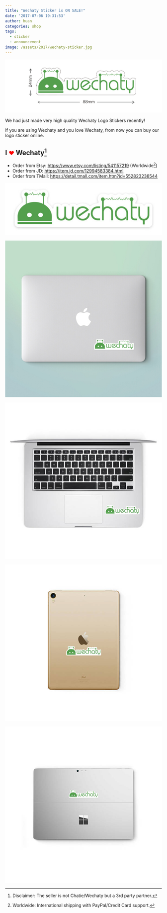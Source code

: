 ```yaml
---
title: "Wechaty Sticker is ON SALE!"
date: '2017-07-06 19:31:53'
author: huan
categories: shop
tags:
  - sticker
  - announcement
image: /assets/2017/wechaty-sticker.jpg
---
```


[![Wechaty Sticker][wechaty-sticker-size]](https://item.jd.com/12994583384.html)

We had just made very high quality Wechaty Logo Stickers recently!

If you are using Wechaty and you love Wechaty, from now you can buy our logo sticker online.

<!-- markdownlint-disable MD033 -->

## I <font color="red" size="+1">❤</font> Wechaty[^1]

* Order from Etsy: <https://www.etsy.com/listing/541157219> (Worldwide[^2])
* Order from JD: <https://item.jd.com/12994583384.html>
* Order from TMall: <https://detail.tmall.com/item.htm?id=552823238544>

<!--more-->

[![Wechaty Sticker][wechaty-sticker]](https://item.jd.com/12994583384.html)

[![Wechaty Sticker on Mac][wechaty-sticker-mac]](https://item.jd.com/12994583384.html)

[![Wechaty Sticker on Mac Inside][wechaty-sticker-mac-inside]](https://item.jd.com/12994583384.html)

[![Wechaty Sticker on iPad][wechaty-sticker-ipad]](https://www.etsy.com/listing/541157219/wechaty-stickers-freedom-decal-3m-robot)

[![Wechaty Sticker on windows][wechaty-sticker-windows]](https://www.etsy.com/listing/541157219/wechaty-stickers-freedom-decal-3m-robot)

[^1]: Disclaimer: The seller is not Chatie/Wechaty but a 3rd party partner.
[^2]: Worldwide: International shipping with PayPal/Credit Card support.

[wechaty-sticker]: /assets/2017/wechaty-sticker.jpg
[wechaty-sticker-mac]: /assets/2017/wechaty-sticker-mac.jpg
[wechaty-sticker-size]: /assets/2017/wechaty-sticker-size.jpg
[wechaty-sticker-mac-inside]: /assets/2017/wechaty-sticker-mac-inside.jpg
[wechaty-sticker-ipad]: /assets/2017/wechaty-sticker-ipad.jpg
[wechaty-sticker-windows]: /assets/2017/wechaty-sticker-windows.jpg
